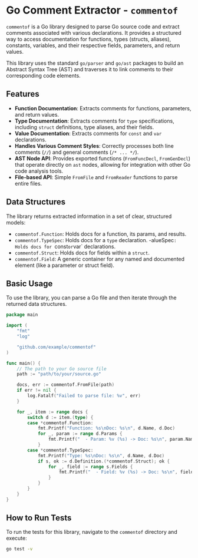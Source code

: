 # Go Comment Extractor - `commentof`

`commentof` is a Go library designed to parse Go source code and extract comments associated with various declarations. It provides a structured way to access documentation for functions, types (structs, aliases), constants, variables, and their respective fields, parameters, and return values.

This library uses the standard `go/parser` and `go/ast` packages to build an Abstract Syntax Tree (AST) and traverses it to link comments to their corresponding code elements.

## Features

-   **Function Documentation**: Extracts comments for functions, parameters, and return values.
-   **Type Documentation**: Extracts comments for `type` specifications, including `struct` definitions, type aliases, and their fields.
-   **Value Documentation**: Extracts comments for `const` and `var` declarations.
-   **Handles Various Comment Styles**: Correctly processes both line comments (`//`) and general comments (`/* ... */`).
-   **AST Node API**: Provides exported functions (`FromFuncDecl`, `FromGenDecl`) that operate directly on `ast` nodes, allowing for integration with other Go code analysis tools.
-   **File-based API**: Simple `FromFile` and `FromReader` functions to parse entire files.

## Data Structures

The library returns extracted information in a set of clear, structured models:

-   `commentof.Function`: Holds docs for a function, its params, and results.
-   `commentof.TypeSpec`: Holds docs for a `type` declaration.
-alueSpec`: Holds docs for `const` or `var` declarations.
-   `commentof.Struct`: Holds docs for fields within a `struct`.
-   `commentof.Field`: A generic container for any named and documented element (like a parameter or struct field).

## Basic Usage

To use the library, you can parse a Go file and then iterate through the returned data structures.

```go
package main

import (
	"fmt"
	"log"

	"github.com/example/commentof"
)

func main() {
	// The path to your Go source file
	path := "path/to/your/source.go"

	docs, err := commentof.FromFile(path)
	if err != nil {
		log.Fatalf("Failed to parse file: %v", err)
	}

	for _, item := range docs {
		switch d := item.(type) {
		case *commentof.Function:
			fmt.Printf("Function: %s\nDoc: %s\n", d.Name, d.Doc)
			for _, param := range d.Params {
				fmt.Printf("  - Param: %v (%s) -> Doc: %s\n", param.Names, param.Type, param.Doc)
			}
		case *commentof.TypeSpec:
			fmt.Printf("Type: %s\nDoc: %s\n", d.Name, d.Doc)
			if s, ok := d.Definition.(*commentof.Struct); ok {
				for _, field := range s.Fields {
					fmt.Printf("  - Field: %v (%s) -> Doc: %s\n", field.Names, field.Type, field.Doc)
				}
			}
		}
	}
}
```

## How to Run Tests

To run the tests for this library, navigate to the `commentof` directory and execute:

```bash
go test -v
```